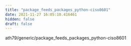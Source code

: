 ```yaml
---
title: "package_feeds_packages_python-ciso8601"
date: 2021-11-27 16:05:10.416461
hidden: false
draft: false
---
```


ath79/generic/package_feeds_packages_python-ciso8601

